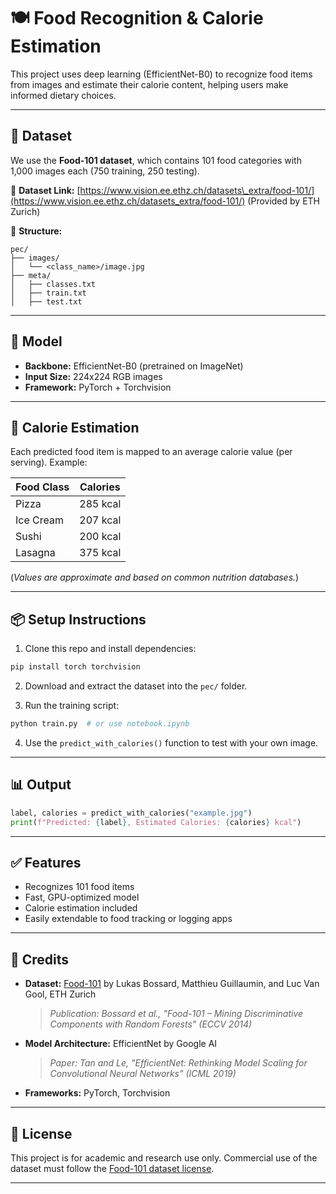 # 🍽️ Food Recognition & Calorie Estimation

This project uses deep learning (EfficientNet-B0) to recognize food items from images and estimate their calorie content, helping users make informed dietary choices.

---

## 📂 Dataset

We use the **Food-101 dataset**, which contains 101 food categories with 1,000 images each (750 training, 250 testing).

📆 **Dataset Link:**
[https://www.vision.ee.ethz.ch/datasets\_extra/food-101/](https://www.vision.ee.ethz.ch/datasets_extra/food-101/)
(Provided by ETH Zurich)

📁 **Structure:**

```
pec/
├── images/
│   └── <class_name>/image.jpg
├── meta/
│   ├── classes.txt
│   ├── train.txt
│   ├── test.txt
```

---

## 🧠 Model

* **Backbone:** EfficientNet-B0 (pretrained on ImageNet)
* **Input Size:** 224x224 RGB images
* **Framework:** PyTorch + Torchvision

---

## 🔢 Calorie Estimation

Each predicted food item is mapped to an average calorie value (per serving). Example:

| Food Class | Calories |
| ---------- | -------- |
| Pizza      | 285 kcal |
| Ice Cream  | 207 kcal |
| Sushi      | 200 kcal |
| Lasagna    | 375 kcal |

(*Values are approximate and based on common nutrition databases.*)

---

## 📦 Setup Instructions

1. Clone this repo and install dependencies:

```bash
pip install torch torchvision
```

2. Download and extract the dataset into the `pec/` folder.

3. Run the training script:

```bash
python train.py  # or use notebook.ipynb
```

4. Use the `predict_with_calories()` function to test with your own image.

---

## 📊 Output

```python
label, calories = predict_with_calories("example.jpg")
print(f"Predicted: {label}, Estimated Calories: {calories} kcal")
```

---

## ✅ Features

* Recognizes 101 food items
* Fast, GPU-optimized model
* Calorie estimation included
* Easily extendable to food tracking or logging apps

---

## 🙏 Credits

* **Dataset:** [Food-101](https://www.vision.ee.ethz.ch/datasets_extra/food-101/) by Lukas Bossard, Matthieu Guillaumin, and Luc Van Gool, ETH Zurich

  > *Publication: Bossard et al., "Food-101 – Mining Discriminative Components with Random Forests" (ECCV 2014)*

* **Model Architecture:** EfficientNet by Google AI

  > *Paper: Tan and Le, "EfficientNet: Rethinking Model Scaling for Convolutional Neural Networks" (ICML 2019)*

* **Frameworks:** PyTorch, Torchvision

---

## 📌 License

This project is for academic and research use only. Commercial use of the dataset must follow the [Food-101 dataset license](https://data.vision.ee.ethz.ch/cvl/food-101/).

---
